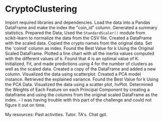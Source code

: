 # CryptoClustering
Import required libraries and dependencies.
Load the data into a Pandas DataFrame and make the index the "coin_id" column.
Generated a summary statistics.
Prepared the Data; Used the `StandardScaler()` module from scikit-learn to normalize the data from the CSV file.
Created a DataFrame with the scaled data.
Copied the crypto names from the original data.
Set the 'coinid' column as index.
Found the Best Value for k Using the Original Scaled DataFrame.
Plotted a line chart with all the inertia values computed with the different values of k.
Found that 4 is an optimal value of K.
Initialized, Fit, and made predictions using 4 for the number of clusters as well as the scaled data. 
Created a copy of the DataFrame and added a new column. 
Visualized the data using scatterplot. 
Created a PCA model instance.
Retrieved the explained variance. 
Found the Best Value for k Using the PCA Data.
Visualized  the data using a scatter plot, hvPlot.
Determined the Weights of Each Feature on each Principal Component by creating a dataframe and using the columns from the original scaled DataFrame as the index. - I was having trouble with this part of the challenge and could not figure it out on time. 

My resources: 
Past activities.
Tutor.
TA's.
Chat gpt.
